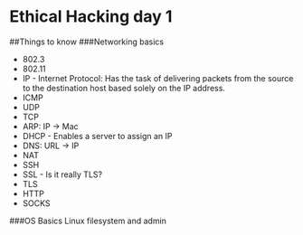 # Ethical Hacking day 1
##Things to know
###Networking basics
* 802.3
* 802.11
* IP - Internet Protocol: Has the task of delivering packets from the source to the destination host based solely on the IP address.
* ICMP
* UDP
* TCP
* ARP: IP -> Mac
* DHCP - Enables a server to assign an IP
* DNS: URL -> IP
* NAT
* SSH
* SSL - Is it really TLS?
* TLS
* HTTP
* SOCKS


###OS Basics
Linux filesystem and admin
